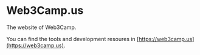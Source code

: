 # Web3Camp.us
The website of Web3Camp.

You can find the tools and development resoures in [https://web3camp.us](https://web3camp.us).
